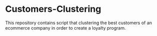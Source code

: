 # Customers-Clustering
This repository contains script that clustering the best customers of an ecommerce company in order to create a loyalty program.
